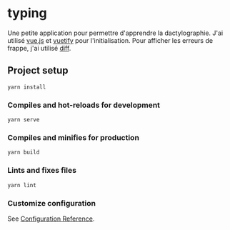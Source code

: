 # typing

Une petite application pour permettre d'apprendre la dactylographie. J'ai utilisé [vue.js](https://vuejs.org) et [vuetify](https://vuetifyjs.com/) pour l'initialisation. Pour afficher les erreurs de frappe, j'ai utilisé [diff](https://www.npmjs.com/package/diff).

## Project setup
```
yarn install
```

### Compiles and hot-reloads for development
```
yarn serve
```

### Compiles and minifies for production
```
yarn build
```

### Lints and fixes files
```
yarn lint
```

### Customize configuration
See [Configuration Reference](https://cli.vuejs.org/config/).

